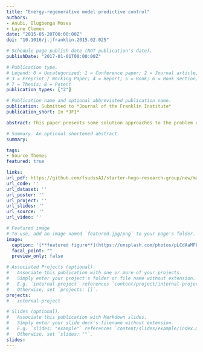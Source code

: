 ```yaml
---
title: "Energy-regenerative model predictive control"
authors:
- Anubi, Olugbenga Moses
- Layne Clemen
date: "2015-05-20T00:00:00Z"
doi: "10.1016/j.jfranklin.2015.02.025"

# Schedule page publish date (NOT publication's date).
publishDate: "2017-01-01T00:00:00Z"

# Publication type.
# Legend: 0 = Uncategorized; 1 = Conference paper; 2 = Journal article;
# 3 = Preprint / Working Paper; 4 = Report; 5 = Book; 6 = Book section;
# 7 = Thesis; 8 = Patent
publication_types: ["2"]

# Publication name and optional abbreviated publication name.
publication: Submitted to *Journal of the Franklin Institute*
publication_short: In *JFI*

abstract: This paper presents some solution approaches to the problem of optimal energy-regenerative model predictive control for linear systems subject to stability and/or dissipativity constraints, as well as hard constraints on the state and control vectors. The problem is generally non-convex in the objective and some of the constraints, thereby resulting in a non-convex optimization problem to be solved at each time step. Multiple extended convex relaxation approaches are considered. As a result, a more conservative semi-definite programming problem is proposed to be solved at each time step. The feasibility and stability of the resulting closed-loop system are also examined. The approaches are validated using a numerical example of maximizing energy regeneration from a single degree of freedom vibrating system subject to a level-set constraint on some performance metric characterizing the quality of vibration isolation achieved by the system. The constraint is described in terms of an upper bound on the L2 gain of the system from the input to a vector of appropriately selected system outputs.

# Summary. An optional shortened abstract.
summary: 

tags:
- Source Themes
featured: true

links:
url_pdf: https://github.com/fsudssAI/starter-hugo-research-group/new/main/content/publication/ermpc/ermpc.pdf
url_code: ''
url_dataset: ''
url_poster: ''
url_project: ''
url_slides: ''
url_source: ''
url_video: ''

# Featured image
# To use, add an image named `featured.jpg/png` to your page's folder. 
image:
  caption: '[**featured figure**](https://unsplash.com/photos/pLCdAaMFLTE)'
  focal_point: ""
  preview_only: false

# Associated Projects (optional).
#   Associate this publication with one or more of your projects.
#   Simply enter your project's folder or file name without extension.
#   E.g. `internal-project` references `content/project/internal-project/index.md`.
#   Otherwise, set `projects: []`.
projects:
# - internal-project

# Slides (optional).
#   Associate this publication with Markdown slides.
#   Simply enter your slide deck's filename without extension.
#   E.g. `slides: "example"` references `content/slides/example/index.md`.
#   Otherwise, set `slides: ""`.
slides:
---
```


